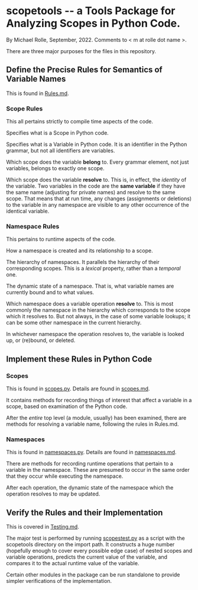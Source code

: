 # scopetools -- a Tools Package for Analyzing Scopes in Python Code.

By Michael Rolle, September, 2022.  Comments to < m at rolle dot name >.

There are three major purposes for the files in this repository.

## Define the Precise Rules for Semantics of Variable Names

This is found in [Rules.md](docs/Rules.md).

### Scope Rules

This all pertains strictly to compile time aspects of the code.

Specifies what is a Scope in Python code.

Specifies what is a Variable in Python code.  It is an identifier in the Python grammar, but not all identifiers are variables.

Which scope does the variable **belong** to.  Every grammar element, not just variables, belongs to exactly one scope.

Which scope does the variable **resolve** to.  This is, in effect, the *identity* of the variable.  Two variables in the code are the **same variable** if they have the same name (adjusting for private names) and resolve to the same scope.  That means that at run time, any changes (assignments or deletions) to the variable in any namespace are visible to any other occurrence of the identical variable.

### Namespace Rules

This pertains to runtime aspects of the code.

How a namespace is created and its relationship to a scope.

The hierarchy of namespaces.  It parallels the hierarchy of their corresponding scopes.  This is a *lexical* property, rather than a *temporal* one.

The dynamic state of a namespace.  That is, what variable names are currently bound and to what values.

Which namespace does a variable operation **resolve** to.  This is most commonly the namespace in the hierarchy which corresponds to the scope which it resolves to.  But not always, in the case of some variable lookups; it can be some other namespace in the current hierarchy.

In whichever namespace the operation resolves to, the variable is looked up, or (re)bound, or deleted.

## Implement these Rules in Python Code

### Scopes

This is found in [scopes.py](scopetools/scopes.py).  Details are found in [scopes.md](docs/scopes.md).

It contains methods for recording things of interest that affect a variable in a scope, based on examination of the Python code.

After the *entire* top level (a module, usually) has been examined, there are methods for resolving a variable name, following the rules in Rules.md.

### Namespaces

This is found in [namespaces.py](scopetools/namespaces.py).  Details are found in [namespaces.md](docs/namespaces.md).

There are methods for recording runtime operations that pertain to a variable in the namespace.  These are presumed to occur in the same order that they occur while executing the namespace.

After each operation, the dynamic state of the namespace which the operation resolves to may be updated.

## Verify the Rules and their Implementation

This is covered in [Testing.md](docs/Testing.md).

The major test is performed by running [scopestest.py](scopetools/scopestest.py) as a script with the scopetools directory on the import path.  It constructs a huge number (hopefully enough to cover every possible edge case) of nested scopes and variable operations, predicts the current value of the variable, and compares it to the actual runtime value of the variable.

Certain other modules in the package can be run standalone to provide simpler verifications of the implementation.

